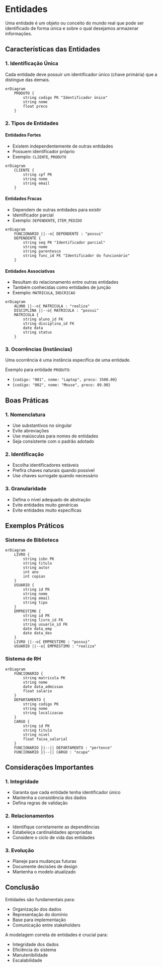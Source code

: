 # Entidades

Uma entidade é um objeto ou conceito do mundo real que pode ser identificado de forma única e sobre o qual desejamos armazenar informações.

## Características das Entidades

### 1. Identificação Única
Cada entidade deve possuir um identificador único (chave primária) que a distingue das demais.

```mermaid
erDiagram
    PRODUTO {
        string codigo PK "Identificador único"
        string nome
        float preco
    }
```

### 2. Tipos de Entidades

#### Entidades Fortes
- Existem independentemente de outras entidades
- Possuem identificador próprio
- Exemplo: `CLIENTE`, `PRODUTO`

```mermaid
erDiagram
    CLIENTE {
        string cpf PK
        string nome
        string email
    }
```

#### Entidades Fracas
- Dependem de outras entidades para existir
- Identificador parcial
- Exemplo: `DEPENDENTE`, `ITEM_PEDIDO`

```mermaid
erDiagram
    FUNCIONARIO ||--o{ DEPENDENTE : "possui"
    DEPENDENTE {
        string seq PK "Identificador parcial"
        string nome
        string parentesco
        string func_id FK "Identificador do funcionário"
    }
```

#### Entidades Associativas
- Resultam do relacionamento entre outras entidades
- Também conhecidas como entidades de junção
- Exemplo: `MATRICULA`, `INSCRICAO`

```mermaid
erDiagram
    ALUNO ||--o{ MATRICULA : "realiza"
    DISCIPLINA ||--o{ MATRICULA : "possui"
    MATRICULA {
        string aluno_id FK
        string disciplina_id FK
        date data
        string status
    }
```

### 3. Ocorrências (Instâncias)

Uma ocorrência é uma instância específica de uma entidade.

Exemplo para entidade `PRODUTO`:
- `{codigo: "001", nome: "Laptop", preco: 3500.00}`
- `{codigo: "002", nome: "Mouse", preco: 89.90}`

## Boas Práticas

### 1. Nomenclatura
- Use substantivos no singular
- Evite abreviações
- Use maiúsculas para nomes de entidades
- Seja consistente com o padrão adotado

### 2. Identificação
- Escolha identificadores estáveis
- Prefira chaves naturais quando possível
- Use chaves surrogate quando necessário

### 3. Granularidade
- Defina o nível adequado de abstração
- Evite entidades muito genéricas
- Evite entidades muito específicas

## Exemplos Práticos

### Sistema de Biblioteca

```mermaid
erDiagram
    LIVRO {
        string isbn PK
        string titulo
        string autor
        int ano
        int copias
    }
    USUARIO {
        string id PK
        string nome
        string email
        string tipo
    }
    EMPRESTIMO {
        string id PK
        string livro_id FK
        string usuario_id FK
        date data_emp
        date data_dev
    }
    LIVRO ||--o{ EMPRESTIMO : "possui"
    USUARIO ||--o{ EMPRESTIMO : "realiza"
```

### Sistema de RH

```mermaid
erDiagram
    FUNCIONARIO {
        string matricula PK
        string nome
        date data_admissao
        float salario
    }
    DEPARTAMENTO {
        string codigo PK
        string nome
        string localizacao
    }
    CARGO {
        string id PK
        string titulo
        string nivel
        float faixa_salarial
    }
    FUNCIONARIO }|--|| DEPARTAMENTO : "pertence"
    FUNCIONARIO }|--|| CARGO : "ocupa"
```

## Considerações Importantes

### 1. Integridade
- Garanta que cada entidade tenha identificador único
- Mantenha a consistência dos dados
- Defina regras de validação

### 2. Relacionamentos
- Identifique corretamente as dependências
- Estabeleça cardinalidades apropriadas
- Considere o ciclo de vida das entidades

### 3. Evolução
- Planeje para mudanças futuras
- Documente decisões de design
- Mantenha o modelo atualizado

## Conclusão

Entidades são fundamentais para:
- Organização dos dados
- Representação do domínio
- Base para implementação
- Comunicação entre stakeholders

A modelagem correta de entidades é crucial para:
- Integridade dos dados
- Eficiência do sistema
- Manutenibilidade
- Escalabilidade
